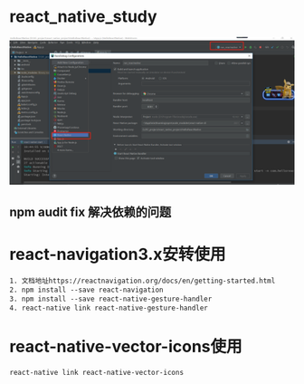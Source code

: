 # react_native_study

![配置webstorm里面运行reactnative项目](https://github.com/tck8888/react_native_study/blob/master/images/run-reactnative-in-webstorm.png)

## npm audit fix 解决依赖的问题

# react-navigation3.x安转使用
	1. 文档地址https://reactnavigation.org/docs/en/getting-started.html
	2. npm install --save react-navigation
	3. npm install --save react-native-gesture-handler
	4. react-native link react-native-gesture-handler
# react-native-vector-icons使用
	react-native link react-native-vector-icons